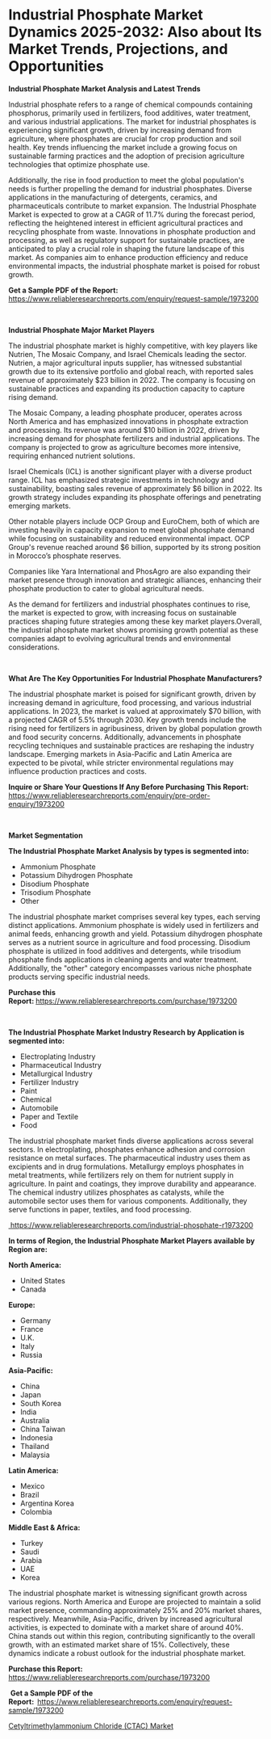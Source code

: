 <p><h1>Industrial Phosphate Market Dynamics 2025-2032: Also about Its Market Trends, Projections, and Opportunities</h1></p><p><strong>Industrial Phosphate Market Analysis and Latest Trends</strong></p>
<p><p>Industrial phosphate refers to a range of chemical compounds containing phosphorus, primarily used in fertilizers, food additives, water treatment, and various industrial applications. The market for industrial phosphates is experiencing significant growth, driven by increasing demand from agriculture, where phosphates are crucial for crop production and soil health. Key trends influencing the market include a growing focus on sustainable farming practices and the adoption of precision agriculture technologies that optimize phosphate use. </p><p>Additionally, the rise in food production to meet the global population's needs is further propelling the demand for industrial phosphates. Diverse applications in the manufacturing of detergents, ceramics, and pharmaceuticals contribute to market expansion. The Industrial Phosphate Market is expected to grow at a CAGR of 11.7% during the forecast period, reflecting the heightened interest in efficient agricultural practices and recycling phosphate from waste. Innovations in phosphate production and processing, as well as regulatory support for sustainable practices, are anticipated to play a crucial role in shaping the future landscape of this market. As companies aim to enhance production efficiency and reduce environmental impacts, the industrial phosphate market is poised for robust growth.</p></p>
<p><strong>Get a Sample PDF of the Report:&nbsp;</strong> <a href="https://www.reliableresearchreports.com/enquiry/request-sample/1973200?utm_campaign=2205&utm_medium=2&utm_source=Github&utm_content=ia&utm_term=04022025&utm_id=industrial-phosphate">https://www.reliableresearchreports.com/enquiry/request-sample/1973200</a></p>
<p>&nbsp;</p>
<p><strong>Industrial Phosphate Major Market Players</strong></p>
<p><p>The industrial phosphate market is highly competitive, with key players like Nutrien, The Mosaic Company, and Israel Chemicals leading the sector. Nutrien, a major agricultural inputs supplier, has witnessed substantial growth due to its extensive portfolio and global reach, with reported sales revenue of approximately $23 billion in 2022. The company is focusing on sustainable practices and expanding its production capacity to capture rising demand.</p><p>The Mosaic Company, a leading phosphate producer, operates across North America and has emphasized innovations in phosphate extraction and processing. Its revenue was around $10 billion in 2022, driven by increasing demand for phosphate fertilizers and industrial applications. The company is projected to grow as agriculture becomes more intensive, requiring enhanced nutrient solutions.</p><p>Israel Chemicals (ICL) is another significant player with a diverse product range. ICL has emphasized strategic investments in technology and sustainability, boasting sales revenue of approximately $6 billion in 2022. Its growth strategy includes expanding its phosphate offerings and penetrating emerging markets.</p><p>Other notable players include OCP Group and EuroChem, both of which are investing heavily in capacity expansion to meet global phosphate demand while focusing on sustainability and reduced environmental impact. OCP Group's revenue reached around $6 billion, supported by its strong position in Morocco’s phosphate reserves.</p><p>Companies like Yara International and PhosAgro are also expanding their market presence through innovation and strategic alliances, enhancing their phosphate production to cater to global agricultural needs.</p><p>As the demand for fertilizers and industrial phosphates continues to rise, the market is expected to grow, with increasing focus on sustainable practices shaping future strategies among these key market players.Overall, the industrial phosphate market shows promising growth potential as these companies adapt to evolving agricultural trends and environmental considerations.</p></p>
<p>&nbsp;</p>
<p><strong>What Are The Key Opportunities For Industrial Phosphate Manufacturers?</strong></p>
<p><p>The industrial phosphate market is poised for significant growth, driven by increasing demand in agriculture, food processing, and various industrial applications. In 2023, the market is valued at approximately $70 billion, with a projected CAGR of 5.5% through 2030. Key growth trends include the rising need for fertilizers in agribusiness, driven by global population growth and food security concerns. Additionally, advancements in phosphate recycling techniques and sustainable practices are reshaping the industry landscape. Emerging markets in Asia-Pacific and Latin America are expected to be pivotal, while stricter environmental regulations may influence production practices and costs.</p></p>
<p><strong>Inquire or Share Your Questions If Any Before Purchasing This Report:</strong> <a href="https://www.reliableresearchreports.com/enquiry/pre-order-enquiry/1973200?utm_campaign=2205&utm_medium=2&utm_source=Github&utm_content=ia&utm_term=04022025&utm_id=industrial-phosphate">https://www.reliableresearchreports.com/enquiry/pre-order-enquiry/1973200</a></p>
<p>&nbsp;</p>
<p><strong>Market Segmentation</strong></p>
<p><strong>The Industrial Phosphate Market Analysis by types is segmented into:</strong></p>
<p><ul><li>Ammonium Phosphate</li><li>Potassium Dihydrogen Phosphate</li><li>Disodium Phosphate</li><li>Trisodium Phosphate</li><li>Other</li></ul></p>
<p><p>The industrial phosphate market comprises several key types, each serving distinct applications. Ammonium phosphate is widely used in fertilizers and animal feeds, enhancing growth and yield. Potassium dihydrogen phosphate serves as a nutrient source in agriculture and food processing. Disodium phosphate is utilized in food additives and detergents, while trisodium phosphate finds applications in cleaning agents and water treatment. Additionally, the "other" category encompasses various niche phosphate products serving specific industrial needs.</p></p>
<p><strong>Purchase this Report:&nbsp;</strong><a href="https://www.reliableresearchreports.com/purchase/1973200?utm_campaign=2205&utm_medium=2&utm_source=Github&utm_content=ia&utm_term=04022025&utm_id=industrial-phosphate">https://www.reliableresearchreports.com/purchase/1973200</a></p>
<p>&nbsp;</p>
<p><strong>The Industrial Phosphate Market Industry Research by Application is segmented into:</strong></p>
<p><ul><li>Electroplating Industry</li><li>Pharmaceutical Industry</li><li>Metallurgical Industry</li><li>Fertilizer Industry</li><li>Paint</li><li>Chemical</li><li>Automobile</li><li>Paper and Textile</li><li>Food</li></ul></p>
<p><p>The industrial phosphate market finds diverse applications across several sectors. In electroplating, phosphates enhance adhesion and corrosion resistance on metal surfaces. The pharmaceutical industry uses them as excipients and in drug formulations. Metallurgy employs phosphates in metal treatments, while fertilizers rely on them for nutrient supply in agriculture. In paint and coatings, they improve durability and appearance. The chemical industry utilizes phosphates as catalysts, while the automobile sector uses them for various components. Additionally, they serve functions in paper, textiles, and food processing.</p></p>
<p><a href="https://www.reliableresearchreports.com/industrial-phosphate-r1973200?utm_campaign=2205&utm_medium=2&utm_source=Github&utm_content=ia&utm_term=04022025&utm_id=industrial-phosphate">&nbsp;https://www.reliableresearchreports.com/industrial-phosphate-r1973200</a></p>
<p><strong>In terms of Region, the Industrial Phosphate Market Players available by Region are:</strong></p>
<p>
    <p> <strong> North America: </strong>
        <ul>
            <li>United States</li>
            <li>Canada</li>
        </ul>
        </p> 
    <p> <strong> Europe: </strong>
        <ul>
            <li>Germany</li>
            <li>France</li>
            <li>U.K.</li>
            <li>Italy</li>
            <li>Russia</li>
        </ul>
        </p> 
    <p> <strong> Asia-Pacific: </strong>
        <ul>
            <li>China</li>
            <li>Japan</li>
            <li>South Korea</li>
            <li>India</li>
            <li>Australia</li>
            <li>China Taiwan</li>
            <li>Indonesia</li>
            <li>Thailand</li>
            <li>Malaysia</li>
        </ul>
        </p> 
    <p> <strong> Latin America: </strong>
        <ul>
            <li>Mexico</li>
            <li>Brazil</li>
            <li>Argentina Korea</li>
            <li>Colombia</li>
        </ul>
        </p> 
    <p> <strong> Middle East & Africa: </strong>
        <ul>
            <li>Turkey</li>
            <li>Saudi</li>
            <li>Arabia</li>
            <li>UAE</li>
            <li>Korea</li>
        </ul>
    </p>
    </p>
<p><p>The industrial phosphate market is witnessing significant growth across various regions. North America and Europe are projected to maintain a solid market presence, commanding approximately 25% and 20% market shares, respectively. Meanwhile, Asia-Pacific, driven by increased agricultural activities, is expected to dominate with a market share of around 40%. China stands out within this region, contributing significantly to the overall growth, with an estimated market share of 15%. Collectively, these dynamics indicate a robust outlook for the industrial phosphate market.</p></p>
<p><strong>Purchase this Report: </strong><a href="https://www.reliableresearchreports.com/purchase/1973200?utm_campaign=2205&utm_medium=2&utm_source=Github&utm_content=ia&utm_term=04022025&utm_id=industrial-phosphate">https://www.reliableresearchreports.com/purchase/1973200</a></p>
<p>&nbsp;<strong>Get a Sample PDF of the Report:&nbsp;&nbsp;</strong><a href="https://www.reliableresearchreports.com/enquiry/request-sample/1973200?utm_campaign=2205&utm_medium=2&utm_source=Github&utm_content=ia&utm_term=04022025&utm_id=industrial-phosphate">https://www.reliableresearchreports.com/enquiry/request-sample/1973200</a></p>
<p><strong></strong></p>
<p><p><a href="https://github.com/SanjidaKhan901/Market-Research-Report-List-1/blob/main/cetyltrimethylammonium-chloride-ctac-market.md?utm_campaign=2205&utm_medium=2&utm_source=Github&utm_content=ia&utm_term=04022025&utm_id=industrial-phosphate">Cetyltrimethylammonium Chloride (CTAC) Market</a></p></p>